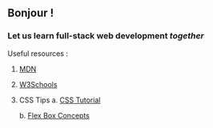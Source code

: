 ## Bonjour !

### Let us learn **full-stack** web development *together*



Useful resources :
1. [MDN](https://developer.mozilla.org/en-US/)
2. [W3Schools](https://www.w3schools.com/)
3. CSS Tips
   a. [CSS Tutorial](https://www.w3schools.com/css/default.asp)
    
   b. [Flex Box Concepts](https://developer.mozilla.org/en-US/docs/Web/CSS/CSS_Flexible_Box_Layout/Basic_Concepts_of_Flexbox)